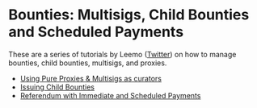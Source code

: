 # Bounties: Multisigs, Child Bounties and Scheduled Payments

These are a series of tutorials by Leemo ([Twitter](https://x.com/LeemoXD)) on how to manage bounties, child bounties, multisigs, and proxies.

- [Using Pure Proxies & Multisigs as curators](https://youtu.be/vvt5qqgn3n4?si=3sFxE7vIuOpbwsry)
- [Issuing Child Bounties](https://youtu.be/0nq77X2UXJU?si=Pweox7NumplQOKSA)
- [Referendum with Immediate and Scheduled Payments](https://youtu.be/Uz0RpYcCpr0?si=gR_VkY7S-bVrODRa)



